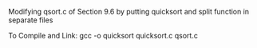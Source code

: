Modifying qsort.c of Section 9.6 by putting quicksort and split function in separate files

To Compile and Link:
gcc -o quicksort quicksort.c qsort.c
